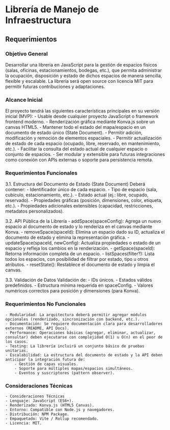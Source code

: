 # Librería de Manejo de Infraestructura ##
## Requerimientos
### Objetivo General

Desarrollar una librería en JavaScript para la gestión de espacios físicos (salas, oficinas, estacionamientos, bodegas, etc.), que permita administrar la ocupación, disposición y estado de dichos espacios de manera sencilla, flexible y escalable. La librería será open source con licencia MIT para permitir futuras contribuciones y adaptaciones.

### Alcance Inicial

El proyecto tendrá las siguientes características principales en su versión inicial (MVP):
    - Usable desde cualquier proyecto JavaScript o framework frontend moderno.
    - Renderización gráfica mediante Konva.js sobre un canvas HTML5.
    - Mantener todo el estado del mapa/espacio en un documento de estado único (State Document).
    - Permitir adición, modificación y remoción de elementos espaciales.
    - Permitir actualización de estado de cada espacio (ocupado, libre, reservado, en mantenimiento, etc.).
    - Facilitar la consulta del estado actual de cualquier espacio o conjunto de espacios.
    - Ser modular y extensible para futuras integraciones como conexión con APIs externas o soporte para persistencia remota.

### Requerimientos Funcionales
3.1. Estructura del Documento de Estado (State Document)
    Deberá contener:
        - Identificador único de cada espacio.
        - Tipo de espacio (sala, cubículo, estacionamiento, etc.).
        - Estado actual (ej.: libre, ocupado, reservado).
        - Propiedades gráficas (posición, dimensiones, color, etiqueta, etc.).
        - Propiedades adicionales extensibles (capacidad, restricciones, metadatos personalizados).

3.2. API Pública de la Librería
    - addSpace(spaceConfig): Agrega un nuevo espacio al documento de estado y lo renderiza en el canvas mediante Konva.
    - removeSpace(spaceId): Elimina un espacio dado su ID, actualiza el documento de estado y elimina la representación gráfica.
    - updateSpace(spaceId, newConfig): Actualiza propiedades o estado de un espacio y refleja los cambios en la renderización.
    - getSpace(spaceId): Retorna información completa de un espacio.
    - listSpaces(filter?): Lista todos los espacios, con posibilidad de filtrar por estado, tipo u otros atributos.
    - resetState(): Restablece el documento de estado y limpia el canvas.

3.3. Validación de Datos
    Validación de:
        - IDs únicos.
        - Estados válidos predefinidos.
        - Estructura mínima requerida en spaceConfig.
        - Valores numéricos correctos para posición y dimensiones (para Konva).

### Requerimientos No Funcionales
    - Modularidad: La arquitectura deberá permitir agregar módulos opcionales (renderizado, sincronización con backend, etc.).
    - Documentación: Se requiere documentación clara para desarrolladores externos (README, API Docs).
    - Performance: Operaciones básicas (agregar, eliminar, actualizar, consultar) deben ejecutarse con complejidad O(1) u O(n) en el peor de los casos.
    - Testing: La librería incluirá un conjunto básico de pruebas unitarias.
    - Escalabilidad: La estructura del documento de estado y la API deben anticipar la integración futura de:
        - Gestión de capas visuales.
        - Soporte para múltiples mapas/espacios simultáneos.
        - Eventos y suscriptores (pattern observer).

### Consideraciones Técnicas
    - Consideraciones Técnicas
    - Lenguaje: JavaScript (ES6+).
    - Renderizado: Konva.js (HTML5 Canvas).
    - Entorno: Compatible con Node.js y navegadores.
    - Distribución: NPM Package.
    - Empaquetado: Vite / Rollup recomendado.
    - Licencia: MIT.
